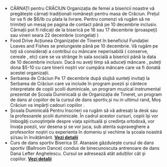 * <label>CÂRNAȚI pentru CRĂCIUN</label> Organizația de femei a bisericii noastre vă pregătește cârnați tradiționali românești pentru masa de Crăciun. Prețul lor va fi de $6/lb cu plata la livrare. Pentru comenzi vă rugăm să ne trimiteți un mesaj pe pagina de contact până pe 10 decembrie inclusiv. Cârnații pot fi ridicați de la biserică pe 16 sau 17 decembrie (proaspeți) sau vineri seara 22 decembrie (congelați )
* <label>Food Drive</label> Acțiunea  Organizației de Tineret în beneficiul Fundației Loaves and Fishes se prelungeste până pe 10 decembrie. Vă rugăm pe toți să considerați a contribui cu mâncare neperisabilă ( conserve, cereale , etc) care se va strânge în sala socială a bisericii până la data de 10 decembrie inclusiv. Dacă nu aveți timp să aduceți mâncare , puteți dona $5-10 cu care tinerii noștri vor cumpăra mâncare care va fi donată acestei organizații.
* <label>Serbarea de Crăciun</label> Pe 17 decembrie după slujbă sunteți invitați la Serbarea de Crăciun care va include în program poezii și cântece interpretate de copiii școlii duminicale, un program muzical instrumental prezentat de Școala Duminicală și de Organizația de Tineret, un program de dans al copiilor de la cursul de dans sportiv,și nu in ultimul rand, Moș Crăciun va impărți cadouri copiilor .
* <label>Școala Duminicală</label>  Pentru înscrieri va rugăm să vă adresați la desk sau la profesoarele școlii duminicale. În cadrul acestor cursuri, copiii îşi vor îmbogăţi cunoştinţele despre viaţa spirituală şi credinţa ortodoxă, vor învața poezii, vor desena și se vor juca, sub atenta supraveghere a profesorilor noștri cu experienta în domeniu și vechime la școala noastră și/sau în învățământ. <a href="{{ site.baseurl }}/ro/scoala-duminicala.html"><strong>Vezi&nbsp;detalii</strong></a>
* <label>Curs de dans sportiv</label> Biserica Sf. Atanasie găzduiește cursul de dans sportiv (Ballroom Dance) condus de binecunoscuta antrenoare de dans Dana Lefter Anghelescu. Cursul se adresează atât adulților cât și copiilor. <a href="{{ site.baseurl }}/ro/curs-de-dans.html"><strong>Vezi&nbsp;detalii</strong></a>
